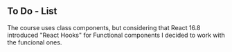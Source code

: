 ## To Do - List

The course uses class components, but considering that React 16.8 introduced "React Hooks" for Functional components I decided to work with the funcional ones.